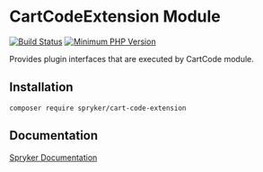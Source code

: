 # CartCodeExtension Module
[![Build Status](https://travis-ci.org/spryker/cart-code-extension.svg)](https://travis-ci.org/spryker/cart-code-extension)
[![Minimum PHP Version](https://img.shields.io/badge/php-%3E%3D%207.2-8892BF.svg)](https://php.net/)

Provides plugin interfaces that are executed by CartCode module.

## Installation

```
composer require spryker/cart-code-extension
```

## Documentation

[Spryker Documentation](https://academy.spryker.com/developing_with_spryker/module_guide/modules.html)
